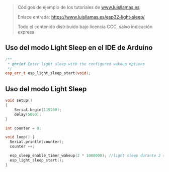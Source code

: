 > Códigos de ejemplo de los tutoriales de www.luisllamas.es
>
> Enlace entrada: https://www.luisllamas.es/esp32-light-sleep/
>
> Todo el contenido distribuido bajo licencia CCC, salvo indicación expresa

## Uso del modo Light Sleep en el IDE de Arduino
```cpp
/**
 * @brief Enter light sleep with the configured wakeup options
 */
esp_err_t esp_light_sleep_start(void);
```


##  Uso del modo Light Sleep
```cpp
void setup() 
{
    Serial.begin(115200);
    delay(5000);
}

int counter = 0;

void loop() {
  Serial.println(counter);
  counter ++;

  esp_sleep_enable_timer_wakeup(2 * 1000000); //light sleep durante 2 segundos
  esp_light_sleep_start();  
}
```


